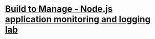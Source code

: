 # [Build to Manage - Node.js application monitoring and logging lab](https://rafal-szypulka.github.io/b2m-nodejs)
